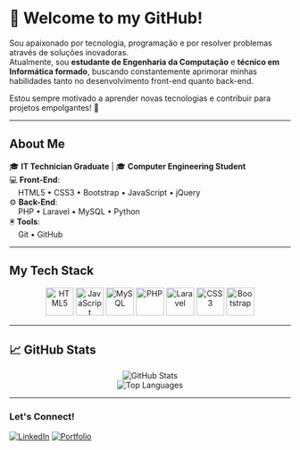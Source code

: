 # 👋 Welcome to my GitHub!

Sou apaixonado por tecnologia, programação e por resolver problemas através de soluções inovadoras.  
Atualmente, sou **estudante de Engenharia da Computação** e **técnico em Informática formado**, buscando constantemente aprimorar minhas habilidades tanto no desenvolvimento front-end quanto back-end.

Estou sempre motivado a aprender novas tecnologias e contribuir para projetos empolgantes! 🚀

---

## About Me

🎓 **IT Technician Graduate** | 🎓 **Computer Engineering Student**  
💻 **Front-End**:  
&nbsp;&nbsp;&nbsp;&nbsp;HTML5 • CSS3 • Bootstrap • JavaScript • jQuery  
⚙️ **Back-End**:  
&nbsp;&nbsp;&nbsp;&nbsp;PHP • Laravel • MySQL • Python  
🖲 **Tools**:  
&nbsp;&nbsp;&nbsp;&nbsp;Git • GitHub

---

## My Tech Stack

<div align="center">
  <img src="https://cdn.jsdelivr.net/gh/devicons/devicon/icons/html5/html5-original.svg" width="50" height="50" alt="HTML5" />
  <img src="https://cdn.jsdelivr.net/gh/devicons/devicon/icons/javascript/javascript-original.svg" width="50" height="50" alt="JavaScript" />
  <img src="https://cdn.jsdelivr.net/gh/devicons/devicon/icons/mysql/mysql-original.svg" width="50" height="50" alt="MySQL" />
  <img src="https://cdn.jsdelivr.net/gh/devicons/devicon/icons/php/php-original.svg" width="50" height="50" alt="PHP" />
  <img src="https://cdn.jsdelivr.net/gh/devicons/devicon/icons/laravel/laravel-plain.svg" width="50" height="50" alt="Laravel" />
  <img src="https://cdn.jsdelivr.net/gh/devicons/devicon/icons/css3/css3-original.svg" width="50" height="50" alt="CSS3" />
  <img src="https://cdn.jsdelivr.net/gh/devicons/devicon/icons/bootstrap/bootstrap-original.svg" width="50" height="50" alt="Bootstrap" />
</div>

---

## 📈 GitHub Stats

<!-- Uncomment these lines if you want to show your GitHub stats -->

<div align="center">
  <img src="https://github-readme-stats.vercel.app/api?username=SeuUsernameAqui&show_icons=true&theme=tokyonight" alt="GitHub Stats" />
  <br/>
  <img src="https://github-readme-stats.vercel.app/api/top-langs/?username=SeuUsernameAqui&layout=compact&theme=tokyonight" alt="Top Languages" />
</div>


---

### Let's Connect!

<!-- Uncomment and customize if you want to add social links -->

[![LinkedIn](https://img.shields.io/badge/-LinkedIn-blue?style=flat-square&logo=Linkedin&logoColor=white&link=https://www.linkedin.com/in/SeuPerfilAqui/)](https://www.linkedin.com/in/SeuPerfilAqui/)
[![Portfolio](https://img.shields.io/badge/-Portfolio-000?style=flat-square&link=https://SeuPortfolioAqui.com/)](https://SeuPortfolioAqui.com/)
